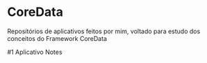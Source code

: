 # CoreData

Repositórios de aplicativos feitos por mim, 
voltado para estudo dos conceitos do Framework CoreData

#1 Aplicativo Notes
